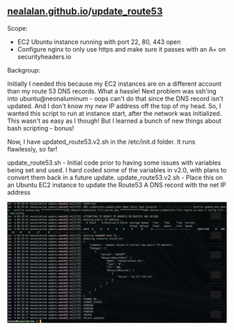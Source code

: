 ## [nealalan.github.io](https://nealalan.github.io)/[update_route53](https://nealalan.github.io/update_route53)

Scope:

- EC2 Ubuntu instance running with port 22, 80, 443 open
- Configure nginx to only use https and make sure it passes with an A+ on securityheaders.io

Backgroup: 

Initially I needed this because my EC2 instances are on a different account than my route 53 DNS records. What a hassle! Next problem was ssh'ing into ubuntu@neonaluminum - oops can't do that since the DNS record isn't updated. And I don't know my *new* IP address off the top of my head. So, I wanted this script to run at instance start, after the network was initialized. This wasn't as easy as I though! But I learned a bunch of new things about bash scripting - bonus!

Now, I have updated_route53.v2.sh in the /etc/init.d folder. It runs flawlessly, so far!

update_route53.sh - Initial code prior to having some issues with variables being set and used. I hard coded some of the variables in v2.0, with plans to convert them back in a future update.
update_route53.v2.sh - Place this on an Ubuntu EC2 instance to update the Route53 A DNS record with the net IP address

<img src="https://raw.githubusercontent.com/nealalan/update_route53/master/update_route53%202018-01-05%20at%2010.11.30%20PM.png">
